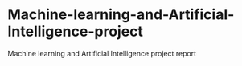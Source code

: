 # Machine-learning-and-Artificial-Intelligence-project
Machine learning and Artificial Intelligence project report
